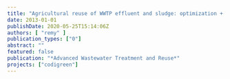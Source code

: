 ```yaml
---
title: "Agricultural reuse of WWTP effluent and sludge: optimization + environmental footprint via LCA"
date: 2013-01-01
publishDate: 2020-05-25T15:14:06Z
authors: [ "remy" ]
publication_types: ["0"]
abstract: ""
featured: false
publication: "*Advanced Wastewater Treatment and Reuse*"
projects: ["codigreen"]
---
```


